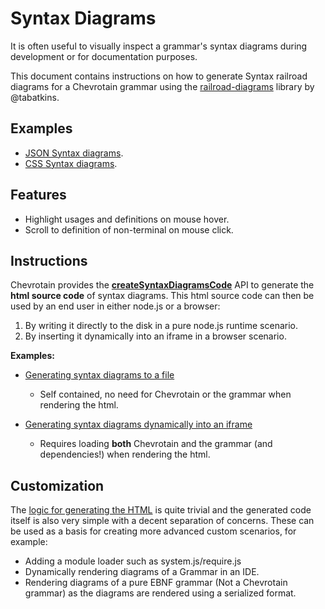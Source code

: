 # Syntax Diagrams

It is often useful to visually inspect a grammar's syntax diagrams during development
or for documentation purposes.

This document contains instructions on how to generate Syntax railroad diagrams for a Chevrotain
grammar using the [railroad-diagrams](https://github.com/tabatkins/railroad-diagrams)
library by @tabatkins.

## Examples

- [JSON Syntax diagrams](https://chevrotain.io/diagrams_samples/json.html).
- [CSS Syntax diagrams](https://chevrotain.io/diagrams_samples/css.html).

## Features

- Highlight usages and definitions on mouse hover.
- Scroll to definition of non-terminal on mouse click.

## Instructions

Chevrotain provides the [**createSyntaxDiagramsCode**](https://chevrotain.io/documentation/10_1_2/modules.html#createsyntaxdiagramscode) API to generate the **html source code**
of syntax diagrams. This html source code can then be used by an end user in either node.js or a browser:

1.  By writing it directly to the disk in a pure node.js runtime scenario.
2.  By inserting it dynamically into an iframe in a browser scenario.

**Examples:**

- [Generating syntax diagrams to a file](https://github.com/chevrotain/chevrotain/blob/master/examples/parser/diagrams/gen_diagrams.js)

  - Self contained, no need for Chevrotain or the grammar when rendering the html.

- [Generating syntax diagrams dynamically into an iframe](https://github.com/chevrotain/chevrotain/blob/master/examples/parser/diagrams/diagrams_browser.html)
  - Requires loading **both** Chevrotain and the grammar (and dependencies!) when rendering the html.

## Customization

The [logic for generating the HTML](https://github.com/Chevrotain/chevrotain/blob/master/packages/chevrotain/src/diagrams/render_public.ts)
is quite trivial and the generated code itself is also very simple with a decent separation of concerns.
These can be used as a basis for creating more advanced custom scenarios, for example:

- Adding a module loader such as system.js/require.js
- Dynamically rendering diagrams of a Grammar in an IDE.
- Rendering diagrams of a pure EBNF grammar (Not a Chevrotain grammar) as the diagrams are rendered
  using a serialized format.
